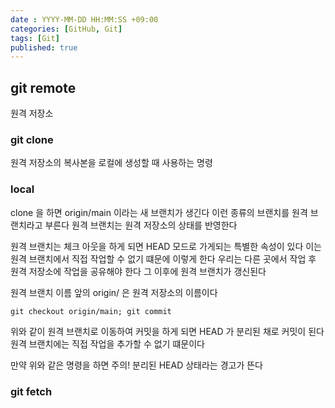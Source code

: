 ```yaml
---
date : YYYY-MM-DD HH:MM:SS +09:00
categories: [GitHub, Git]
tags: [Git]
published: true
---
```


## git remote 
원격 저장소

### git clone 
원격 저장소의 복사본을 로컬에 생성할 때 사용하는 명령


### local
clone 을 하면  origin/main 이라는 새 브랜치가 생긴다
이런 종류의 브랜치를 원격 브랜치라고 부른다
원격 브랜치는 원격 저장소의 상태를 반영한다

원격 브랜치는 체크 아웃을 하게 되면 HEAD 모드로 가게되는
특별한 속성이 있다
이는 원격 브랜치에서 직접 작업할 수 없기 떄문에 이렇게 한다
우리는 다른 곳에서 작업 후 원격 저장소에 작업을 공유해야 한다
그 이후에 원격 브랜치가 갱신된다

원격 브랜치 이름 앞의 origin/ 은
원격 저장소의 이름이다 

```
git checkout origin/main; git commit
```
위와 같이 원격 브랜치로 이동하여 커밋을 하게 되면
HEAD 가 분리된 채로 커밋이 된다
원격 브랜치에는 직접 작업을 추가할 수 없기 떄문이다

만약 위와 같은 명령을 하면
주의! 분리된 HEAD 상태라는 경고가 뜬다

### git fetch
